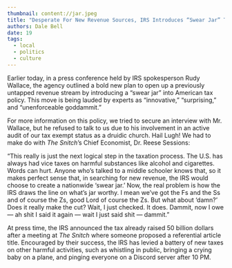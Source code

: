 ```yaml
---
thumbnail: content://jar.jpeg
title: "Desperate For New Revenue Sources, IRS Introduces “Swear Jar” Tax Policy"
authors: Dale Bell
date: 19
tags:
  - local
  - politics
  - culture
---
```


Earlier today, in a press conference held by IRS spokesperson Rudy Wallace, the agency outlined a bold new plan to open up a previously untapped revenue stream by introducing a “swear jar” into American tax policy. This move is being lauded by experts as “innovative,” “surprising,” and “unenforceable goddammit.” 

For more information on this policy, we tried to secure an interview with Mr. Wallace, but he refused to talk to us due to his involvement in an active audit of our tax exempt status as a druidic church. Hail Lugh! We had to make do with *The Snitch*’s Chief Economist, Dr. Reese Sessions:

“This really is just the next logical step in the taxation process. The U.S. has always had vice taxes on harmful substances like alcohol and cigarettes. Words can hurt. Anyone who’s talked to a middle schooler knows that, so it makes perfect sense that, in searching for new revenue, the IRS would choose to create a nationwide ‘swear jar.’ Now, the real problem is how the IRS draws the line on what’s jar worthy. I mean we’ve got the Fs and the Ss and of course the Zs, good Lord of course the Zs. But what about ‘damn?’ Does it really make the cut? Wait, I just checked. It does. Dammit, now I owe — ah shit I said it again — wait I just said shit — dammit.”

At press time, the IRS announced the tax already raised 50 billion dollars after a meeting at *The Snitch* where someone proposed a referential article title. Encouraged by their success, the IRS has levied a battery of new taxes on other harmful activities, such as whistling in public, bringing a crying baby on a plane, and pinging everyone on a Discord server after 10 PM.
